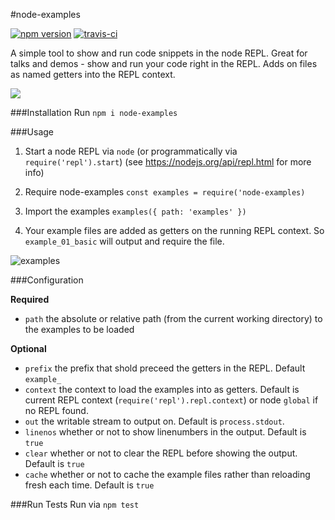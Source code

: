 #node-examples

[![npm version](https://badge.fury.io/js/node-examples.svg)](https://badge.fury.io/js/node-examples) [![travis-ci](https://travis-ci.org/justinjmoses/node-examples.svg?branch=master)](https://travis-ci.org/justinjmoses/node-examples)

A simple tool to show and run code snippets in the node REPL. Great for talks and demos - show and run your code right in the REPL. Adds on files as named getters into the REPL context.

![](https://media.giphy.com/media/M3wLDsfYl0z7O/giphy.gif)

###Installation
Run `npm i node-examples`

###Usage

1. Start a node REPL via `node` (or programmatically via `require('repl').start`) (see https://nodejs.org/api/repl.html for more info)

2. Require node-examples `const examples = require('node-examples)`

3. Import the examples `examples({ path: 'examples' })`

4. Your example files are added as getters on the running REPL context. So `example_01_basic` will output and require the file.

![examples](https://cloud.githubusercontent.com/assets/799038/20240505/ede0ef28-a8e7-11e6-9e79-cd2173ff6794.gif)

###Configuration

**Required**
* `path` the absolute or relative path (from the current working directory) to the examples to be loaded

**Optional**
* `prefix` the prefix that shold preceed the getters in the REPL. Default `example_`
* `context` the context to load the examples into as getters. Default is current REPL context (`require('repl').repl.context`) or node `global` if no REPL found.
* `out` the writable stream to output on. Default is `process.stdout`.
* `linenos` whether or not to show linenumbers in the output. Default is `true`
* `clear` whether or not to clear the REPL before showing the output. Default is `true`
* `cache` whether or not to cache the example files rather than reloading fresh each time. Default is `true`

###Run Tests
Run via `npm test`
